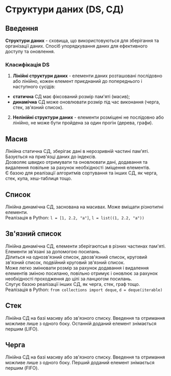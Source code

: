 # Структури даних (DS, СД)

## Введення

**Структури даних** - сховища, що використовуються для зберігання та організації даних. Спосіб упорядкування даних для ефективного доступу та оновлення.

### Класифікація DS

1. **Лінійні структури даних** - елементи даних розташовані послідовно або лінійно, кожен елемент приєднаний до попереднього і наступного сусідів:
- **статична** СД має фіксований розмір пам'яті (масив);
- **динамічна** СД може оновлювати розмір під час виконання (черга, стек, зв'язний список).
2. **Нелінійні структури даних** - елементи розміщені не послідовно або лінійно, не може бути пройдена за один прогін (дерева, графи).

## Масив

Лінійна статична СД, зберігає дані в нерозривній частині пам'яті. Базується на прив'язці даних до індексів.  
Дозволяє швидко отримувати та оновлювати дані, додавання та видалення повільне за рахунок необхідності зміщення елементів.  
Є базою для реалізації алгоритмів сортування та інших СД, як черга, стек, купа, хеш-таблиця тощо.

## Список

Лінійна динамічна СД, заснована на масивах. Може вміщати різнотипні елементи.  
Реалізація в Python: `l = [1, 2.2, "a"]`, `l = list((1, 2.2, "a"))`

## Зв'язний список

Лінійна динамічна СД, елементи зберігаютсья в різних частинах пам'яті. Елементи зв'язані за допомогою посилань.  
Ділиться на однозв'язний список, двозв'язний список, круговий зв'язний список, подвійний круговий зв'язний список.  
Може легко змінювати розмір за рахунок додавання і видалення елементів зміною посиланю, повільно отримує і оновлює за рахунок необхідності проходження до цілі за ланцюгом посилань.  
Слугує базою реалізації інших СД, як черга, стек, граф тощо.  
Реалізація в Python: `from collections import deque`, `d = deque(iterable)`

## Стек

Лінійна СД на базі масиву або зв'язного списку. Введення та отримання можливе лише з одного боку. Останній доданий елемент знімається першим (LIFO).

## Черга

Лінійна СД на базі масиву або зв'язного списку. Введення та отримання можливе лише з одного боку. Перший доданий елемент знімається першим (FIFO).